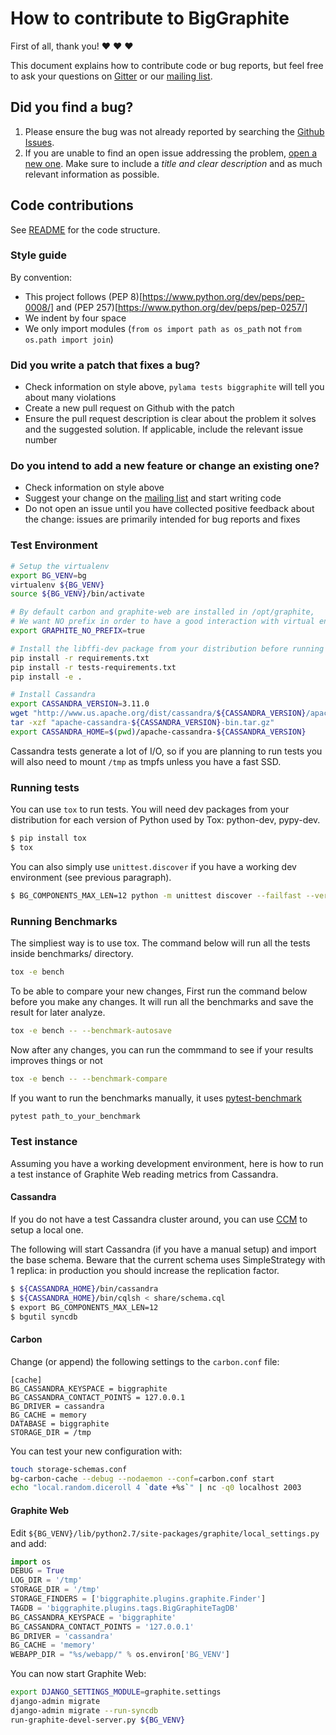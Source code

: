 # How to contribute to BigGraphite

First of all, thank you! :heart: :heart: :heart:

This document explains how to contribute code or bug reports, but feel free to ask your questions on [Gitter](https://gitter.im/criteo/biggraphite) or our [mailing list](https://groups.google.com/forum/#!forum/biggraphite).


## Did you find a bug?

1. Please ensure the bug was not already reported by searching the [Github Issues](https://github.com/criteo/biggraphite/issues).
2. If you are unable to find an open issue addressing the problem, [open a new one](https://github.com/criteo/biggraphite/issues/new). Make sure to include a *title and clear description* and as much relevant information as possible.


## Code contributions

See [README](README.md) for the code structure.


### Style guide

By convention:
- This project follows (PEP 8)[https://www.python.org/dev/peps/pep-0008/] and (PEP 257)[https://www.python.org/dev/peps/pep-0257/]
- We indent by four space
- We only import modules (`from os import path as os_path` not `from os.path import join`)


### Did you write a patch that fixes a bug?

- Check information on style above, `pylama tests biggraphite` will tell you about many violations
- Create a new pull request on Github with the patch
- Ensure the pull request description is clear about the problem it solves and the suggested solution. If applicable, include the relevant issue number


### Do you intend to add a new feature or change an existing one?

- Check information on style above
- Suggest your change on the [mailing list](https://groups.google.com/forum/#!forum/biggraphite) and start writing code
- Do not open an issue until you have collected positive feedback about the change: issues are primarily intended for bug reports and fixes


### Test Environment

```bash
# Setup the virtualenv
export BG_VENV=bg
virtualenv ${BG_VENV}
source ${BG_VENV}/bin/activate

# By default carbon and graphite-web are installed in /opt/graphite,
# We want NO prefix in order to have a good interaction with virtual env.
export GRAPHITE_NO_PREFIX=true

# Install the libffi-dev package from your distribution before running pip install
pip install -r requirements.txt
pip install -r tests-requirements.txt
pip install -e .

# Install Cassandra
export CASSANDRA_VERSION=3.11.0
wget "http://www.us.apache.org/dist/cassandra/${CASSANDRA_VERSION}/apache-cassandra-${CASSANDRA_VERSION}-bin.tar.gz"
tar -xzf "apache-cassandra-${CASSANDRA_VERSION}-bin.tar.gz"
export CASSANDRA_HOME=$(pwd)/apache-cassandra-${CASSANDRA_VERSION}
```

Cassandra tests generate a lot of I/O, so if you are planning to run tests you will also need to mount `/tmp` as tmpfs unless you have a fast SSD.


### Running tests

You can use `tox` to run tests. You will need dev packages from your distribution for each version of Python used by Tox: python-dev, pypy-dev.

```bash
$ pip install tox
$ tox
```

You can also simply use `unittest.discover` if you have a working dev environment (see previous paragraph).

```bash
$ BG_COMPONENTS_MAX_LEN=12 python -m unittest discover --failfast --verbose --catch
```

### Running Benchmarks

The simpliest way is to use tox. The command below will run all the tests inside benchmarks/ directory.
```bash
tox -e bench
```

To be able to compare your new changes, First run the command below before you make any changes.
It will run all the benchmarks and save the result for later analyze.
```bash
tox -e bench -- --benchmark-autosave
```

Now after any changes, you can run the commmand to see if your results improves things or not
```bash
tox -e bench -- --benchmark-compare
```

If you want to run the benchmarks manually, it uses [pytest-benchmark](https://pypi.python.org/pypi/pytest-benchmark)
```bash
pytest path_to_your_benchmark
```


### Test instance

Assuming you have a working development environment, here is how to run a test instance of Graphite Web reading metrics from Cassandra.


#### Cassandra

If you do not have a test Cassandra cluster around, you can use [CCM](https://github.com/pcmanus/ccm) to setup a local one.

The following will start Cassandra (if you have a manual setup) and import the base schema.
Beware that the current schema uses SimpleStrategy with 1 replica: in production you should increase the replication factor.

```bash
$ ${CASSANDRA_HOME}/bin/cassandra
$ ${CASSANDRA_HOME}/bin/cqlsh < share/schema.cql
$ export BG_COMPONENTS_MAX_LEN=12
$ bgutil syncdb
```


#### Carbon

Change (or append) the following settings to the `carbon.conf` file:

```text
[cache]
BG_CASSANDRA_KEYSPACE = biggraphite
BG_CASSANDRA_CONTACT_POINTS = 127.0.0.1
BG_DRIVER = cassandra
BG_CACHE = memory
DATABASE = biggraphite
STORAGE_DIR = /tmp
```

You can test your new configuration with:

```bash
touch storage-schemas.conf
bg-carbon-cache --debug --nodaemon --conf=carbon.conf start
echo "local.random.diceroll 4 `date +%s`" | nc -q0 localhost 2003
```


#### Graphite Web

Edit `${BG_VENV}/lib/python2.7/site-packages/graphite/local_settings.py` and add:

```python
import os
DEBUG = True
LOG_DIR = '/tmp'
STORAGE_DIR = '/tmp'
STORAGE_FINDERS = ['biggraphite.plugins.graphite.Finder']
TAGDB = 'biggraphite.plugins.tags.BigGraphiteTagDB'
BG_CASSANDRA_KEYSPACE = 'biggraphite'
BG_CASSANDRA_CONTACT_POINTS = '127.0.0.1'
BG_DRIVER = 'cassandra'
BG_CACHE = 'memory'
WEBAPP_DIR = "%s/webapp/" % os.environ['BG_VENV']
```

You can now start Graphite Web:

```bash
export DJANGO_SETTINGS_MODULE=graphite.settings
django-admin migrate
django-admin migrate --run-syncdb
run-graphite-devel-server.py ${BG_VENV}
```
